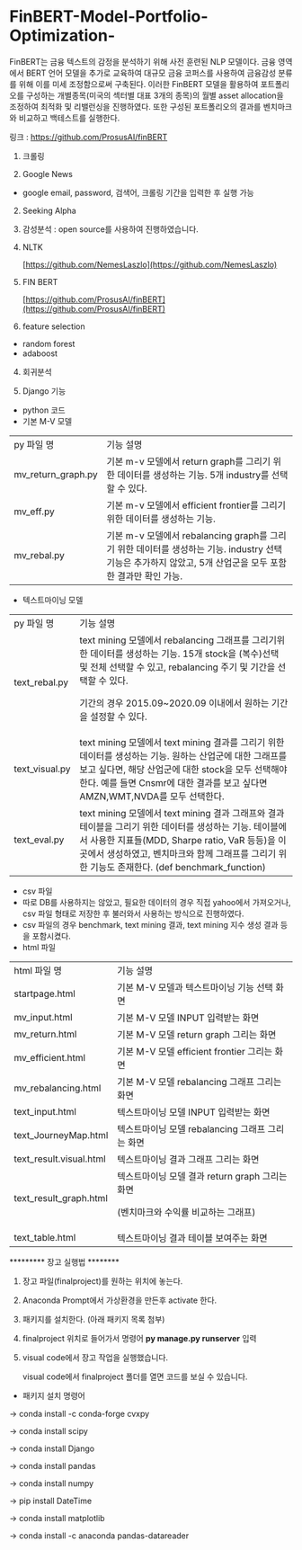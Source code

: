 # FinBERT-Model-Portfolio-Optimization-
FinBERT는 금융 텍스트의 감정을 분석하기 위해 사전 훈련된 NLP 모델이다. 금융 영역에서 BERT 언어 모델을 추가로 교육하여 대규모 금융 코퍼스를 사용하여 금융감성 분류를 위해 이를 미세 조정함으로써 구축된다. 이러한 FinBERT 모델을 활용하여 포트폴리오를 구성하는 개별종목(미국의 섹터별 대표 3개의 종목)의 월별 asset allocation을 조정하여 최적화 및 리밸런싱을 진행하였다. 또한 구성된 포트폴리오의 결과를 벤치마크와 비교하고 백테스트를 실행한다.

링크 : https://github.com/ProsusAI/finBERT

<!-- Output copied to clipboard! -->

<!-----
NEW: Check the "Suppress top comment" option to remove this info from the output.

Conversion time: 0.686 seconds.


Using this Markdown file:

1. Paste this output into your source file.
2. See the notes and action items below regarding this conversion run.
3. Check the rendered output (headings, lists, code blocks, tables) for proper
   formatting and use a linkchecker before you publish this page.

Conversion notes:

* Docs to Markdown version 1.0β29
* Tue Jun 08 2021 09:12:03 GMT-0700 (PDT)
* Source doc: READ ME_코드 정리
* Tables are currently converted to HTML tables.
----->


1.  크롤링



1. Google News
*   google email, password, 검색어, 크롤링 기간을 입력한 후 실행 가능
2. Seeking Alpha

2. 감성분석 : open source를 사용하여 진행하였습니다. 



1. NLTK

    [https://github.com/NemesLaszlo](https://github.com/NemesLaszlo)

2. FIN BERT 

    [https://github.com/ProsusAI/finBERT](https://github.com/ProsusAI/finBERT)


3. feature selection



*   random forest
*   adaboost

4. 회귀분석

5. Django 기능



*   python 코드
*   기본 M-V 모델

<table>
  <tr>
   <td>
py 파일 명
   </td>
   <td>기능 설명
   </td>
  </tr>
  <tr>
   <td>mv_return_graph.py  
   </td>
   <td>기본 m-v 모델에서 return graph를 그리기 위한 데이터를 생성하는  기능. 5개 industry를 선택할 수 있다. 
   </td>
  </tr>
  <tr>
   <td>mv_eff.py 
   </td>
   <td>기본 m-v 모델에서 efficient frontier를 그리기 위한 데이터를 생성하는 기능.
   </td>
  </tr>
  <tr>
   <td>mv_rebal.py
   </td>
   <td>기본 m-v 모델에서 rebalancing graph를 그리기 위한 데이터를 생성하는 기능. industry 선택 기능은 추가하지 않았고, 5개 산업군을 모두 포함한 결과만 확인 가능.
   </td>
  </tr>
</table>




*   텍스트마이닝 모델

<table>
  <tr>
   <td>
py 파일 명
   </td>
   <td>기능 설명
   </td>
  </tr>
  <tr>
   <td>text_rebal.py
   </td>
   <td>text mining 모델에서 rebalancing 그래프를 그리기위한 데이터를 생성하는 기능. 15개 stock을 (복수)선택 및 전체 선택할 수 있고, rebalancing 주기 및 기간을 선택할 수 있다. 
<p>
기간의 경우 2015.09~2020.09 이내에서 원하는 기간을 설정할 수 있다. 
   </td>
  </tr>
  <tr>
   <td>text_visual.py
   </td>
   <td>text mining 모델에서 text mining 결과를 그리기 위한 데이터를 생성하는 기능. 원하는 산업군에 대한 그래프를 보고 싶다면, 해당 산업군에 대한 stock을 모두 선택해야한다. 예를 들면 Cnsmr에 대한 결과를 보고 싶다면 AMZN,WMT,NVDA를 모두 선택한다. 
   </td>
  </tr>
  <tr>
   <td>text_eval.py
   </td>
   <td>text mining 모델에서 text mining 결과 그래프와 결과 테이블을 그리기 위한 데이터를 생성하는 기능. 테이블에서 사용한 지표들(MDD, Sharpe ratio, VaR 등등)을 이곳에서 생성하였고, 벤치마크와 함께 그래프를 그리기 위한 기능도 존재한다. (def benchmark_function)
   </td>
  </tr>
</table>




*   csv 파일
*   따로 DB를 사용하지는 않았고, 필요한 데이터의 경우 직접 yahoo에서 가져오거나, csv 파일 형태로 저장한 후 불러와서 사용하는 방식으로 진행하였다. 
*   csv 파일의 경우 benchmark, text mining 결과, text mining 지수 생성 결과 등을 포함시켰다. 
*   html 파일

<table>
  <tr>
   <td>
html 파일 명
   </td>
   <td>기능 설명
   </td>
  </tr>
  <tr>
   <td>startpage.html
   </td>
   <td>기본 M-V 모델과 텍스트마이닝 기능 선택 화면
   </td>
  </tr>
  <tr>
   <td>mv_input.html
   </td>
   <td>기본 M-V 모델 INPUT 입력받는 화면
   </td>
  </tr>
  <tr>
   <td>mv_return.html
   </td>
   <td>기본 M-V 모델 return graph 그리는 화면
   </td>
  </tr>
  <tr>
   <td>mv_efficient.html
   </td>
   <td>기본 M-V 모델 efficient frontier 그리는 화면
   </td>
  </tr>
  <tr>
   <td>mv_rebalancing.html
   </td>
   <td>기본 M-V 모델 rebalancing 그래프 그리는 화면
   </td>
  </tr>
  <tr>
   <td>text_input.html
   </td>
   <td>텍스트마이닝 모델 INPUT 입력받는 화면
   </td>
  </tr>
  <tr>
   <td>text_JourneyMap.html
   </td>
   <td>텍스트마이닝 모델 rebalancing 그래프 그리는 화면
   </td>
  </tr>
  <tr>
   <td>text_result.visual.html
   </td>
   <td>텍스트마이닝 결과 그래프 그리는 화면
   </td>
  </tr>
  <tr>
   <td>text_result_graph.html
   </td>
   <td>텍스트마이닝 모델 결과 return graph 그리는 화면
<p>
(벤치마크와 수익률 비교하는 그래프)
   </td>
  </tr>
  <tr>
   <td>text_table.html
   </td>
   <td>텍스트마이닝 결과 테이블 보여주는 화면
   </td>
  </tr>
</table>


********* 장고 실행법 ********



1. 장고 파일(finalproject)를 원하는 위치에 놓는다. 
2. Anaconda Prompt에서 가상환경을 만든후 activate 한다.
3. 패키지를 설치한다. (아래 패키지 목록 첨부)
4. finalproject 위치로 들어가서 명령어 **py manage.py runserver** 입력
5. visual code에서 장고 작업을 실행했습니다. 

    visual code에서 finalproject 폴더를 열면 코드를 보실 수 있습니다. 

*   패키지 설치 명령어

-> conda install -c conda-forge cvxpy

-> conda install scipy

-> conda install  Django

-> conda install  pandas

-> conda install  numpy

-> pip install  DateTime

-> conda install  matplotlib

-> conda install -c anaconda pandas-datareader




